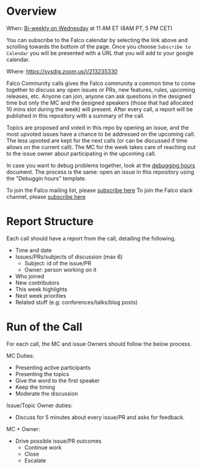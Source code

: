 # Overview

When: [Bi-weekly on Wednesday](https://lists.cncf.io/g/cncf-falco-dev/calendar) at 11 AM ET (8AM PT, 5 PM CET)

You can subscribe to the Falco calendar by selecting the link above and scrolling towards the bottom of the page. Once you choose `Subscribe to Calendar` you will be presented with a URL that you will add to your google calendar.

Where: https://sysdig.zoom.us/j/213235330

Falco Community calls gives the Falco community a common time to come together to discuss any open issues or PRs, new features, rules, upcoming releases, etc. Anyone can join, anyone can ask questions in the designed time but only the MC and the designed speakers (those that had allocated 10 mins slot during the week) will present. After every call, a report will be published in this repository with a summary of the call.

Topics are proposed and voted in this repo by opening an issue, and the most upvoted issues have a chance to be addressed on the upcoming call. The less upvoted are kept for the next calls (or can be discussed if time allows on the current call). The MC for the week takes care of reaching out to the issue owner about participating in the upcoming call.

In case you want to debug problems together, look at the [debugging hours](DEBUGGING_HOURS.md) document. The process is the same: open an issue in this repository using the "Debuggin hours" template.

To join the Falco mailing list, please [subscribe here](https://lists.cncf.io/g/cncf-falco-dev)
To join the Falco slack channel, please [subscribe here](https://slack.sysdig.com)

# Report Structure

Each call should have a report from the call, detailing the following.

- Time and date
- Issues/PRs/subjects of discussion (max 6)
    - Subject: id of the issue/PR
    - Owner: person working on it
- Who joined
- New contributors
- This week highlights
- Next week priorities
- Related stuff (e.g: conferences/talks/blog posts)

# Run of the Call

For each call, the MC and issue Owners should follow the below process.

MC Duties:
- Presenting active participants
- Presenting the topics
- Give the word to the first speaker
- Keep the timing
- Moderate the discussion

Issue/Topic Owner duties:
- Discuss for 5 minutes about every issue/PR and asks for feedback.

MC + Owner:
- Drive possible issue/PR outcomes
    - Continue work
    - Close
    - Escalate
